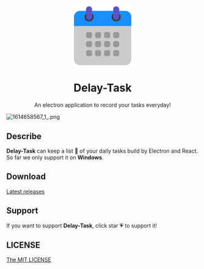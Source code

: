 <div align=center>
  <img width="150" src="./static/icons/256x256.png"/>
</div>

<h1 align="center">Delay-Task</h1>

<p align="center">An electron application to record your tasks everyday!</p>

![1614658567_1_.png](http://picstore.lliiooiill.cn/delay-task-preview.png)

## Describe

**Delay-Task** can keep a list 📝 of your daily tasks build by Electron and React. So far we only support it on **Windows**.

## Download

[Latest releases](https://github.com/Longgererer/Delay-Task/releases/tag/v1.0.0)

## Support

If you want to support **Delay-Task**, click star 💗 to support it!

## LICENSE

[The MIT LICENSE](https://github.com/Longgererer/Delay-Task/blob/master/LICENSE)
